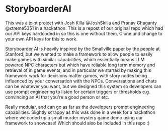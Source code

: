 # StoryboarderAI
This was a joint project with Josh Killa @JoshSkilla and Pranav Chaganty @xtreme5351 in a hackathon. This is a repost of our original repo which had our API keys hardcoded in so this is one without them. Clone and change to your own API keys for this to work.

Storyboarder AI is heavily inspired by the Smallville paper by the people at Stanford, but we wanted to make a framework to allow people to easily make games with similar capabilities, which essentially means LLM powered NPC characters but which have reliable long term memory and retrieval of in game events, and in particular we started by making this framework work for decisions matter games, with story nodes being influenced by your conversation with the NPCs. Conversations and chats can be whatever you want, but we designed this system so developers can use prompt engineering to listen for certain triggers or thresholds e.g. convincing an AI that you're a good person or etc.

Really modular, and can go as far as the developers prompt engineering capabilities. Slightly scrappy as this was done in a week for a hackathon where we coded up a small murder mystery game demo using our framework to showcase! Which should also be included in this repo :) 
